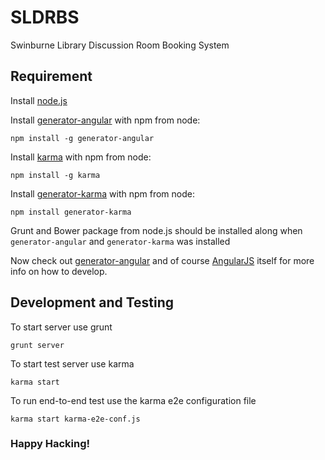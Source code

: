 # SLDRBS

Swinburne Library Discussion Room Booking System

## Requirement

Install [node.js](http://nodejs.org/)

Install [generator-angular](https://github.com/yeoman/generator-angular) with npm from node:
```
npm install -g generator-angular
```

Install [karma](http://karma-runner.github.io/0.8/index.html) with npm from node:
``` 
npm install -g karma
```

Install [generator-karma](https://github.com/yeoman/generator-karma) with npm from node:
```
npm install generator-karma
```


Grunt and Bower package from node.js should be installed along when `generator-angular` and `generator-karma` was installed

Now check out [generator-angular](https://github.com/yeoman/generator-angular) and of course [AngularJS](http://angularjs.org/) itself for more info on how to develop.


## Development and Testing

To start server use grunt
``` 
grunt server
```

To start test server use karma
```
karma start
```

To run end-to-end test use the karma e2e configuration file
```
karma start karma-e2e-conf.js
```

### Happy Hacking!